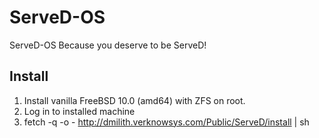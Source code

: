 ServeD-OS
=========

ServeD-OS
Because you deserve to be ServeD!


## Install
1. Install vanilla FreeBSD 10.0 (amd64) with ZFS on root.
2. Log in to installed machine
3. fetch -q -o - http://dmilith.verknowsys.com/Public/ServeD/install | sh
